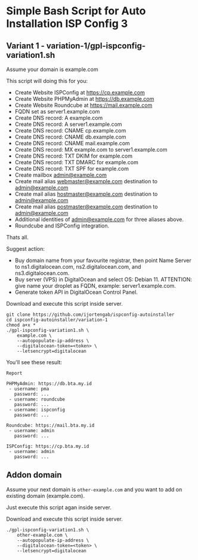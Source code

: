 # Simple Bash Script for Auto Installation ISP Config 3

## Variant 1 - variation-1/gpl-ispconfig-variation1.sh

Assume your domain is example.com

This script will doing this for you:

- Create Website ISPConfig at https://cp.example.com
- Create Website PHPMyAdmin at https://db.example.com
- Create Website Roundcube at https://mail.example.com
- FQDN set as server1.example.com
- Create DNS record: A example.com
- Create DNS record: A server1.example.com
- Create DNS record: CNAME cp.example.com
- Create DNS record: CNAME db.example.com
- Create DNS record: CNAME mail.example.com
- Create DNS record: MX example.com to server1.example.com
- Create DNS record: TXT DKIM for example.com
- Create DNS record: TXT DMARC for example.com
- Create DNS record: TXT SPF for example.com
- Create mailbox admin@example.com
- Create mail alias webmaster@example.com destination to admin@example.com
- Create mail alias hostmaster@example.com destination to admin@example.com
- Create mail alias postmaster@example.com destination to admin@example.com
- Additional identities of admin@example.com for three aliases above.
- Roundcube and ISPConfig integration.

Thats all.

Suggest action:

- Buy domain name from your favourite registrar, then point Name Server to
  ns1.digitalocean.com, ns2.digitalocean.com, and ns3.digitalocean.com.
- Buy server (VPS) in DigitalOcean and select OS: Debian 11.
  ATTENTION: give name your droplet as FQDN, example: server1.example.com.
- Generate token API in DigitalOcean Control Panel.

Download and execute this script inside server.

```
git clone https://github.com/ijortengab/ispconfig-autoinstaller
cd ispconfig-autoinstaller/variation-1
chmod a+x *
./gpl-ispconfig-variation1.sh \
    example.com \
    --autopopulate-ip-address \
    --digitalocean-token=<token> \
    --letsencrypt=digitalocean
```

You'll see these result:

```
Report

PHPMyAdmin: https://db.bta.my.id
 - username: pma
   password: ...
 - username: roundcube
   password: ...
 - username: ispconfig
   password: ...

Roundcube: https://mail.bta.my.id
 - username: admin
   password: ...

ISPConfig: https://cp.bta.my.id
 - username: admin
   password: ...
```

## Addon domain

Assume your next domain is `other-example.com` and you want to add on existing domain (example.com).

Just execute this script agan inside server.

Download and execute this script inside server.

```
./gpl-ispconfig-variation1.sh \
    other-example.com \
    --autopopulate-ip-address \
    --digitalocean-token=<token> \
    --letsencrypt=digitalocean
```
